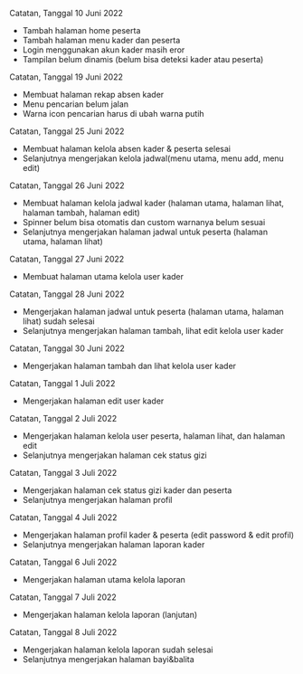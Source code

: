 Catatan, Tanggal 10 Juni 2022
- Tambah halaman home peserta
- Tambah halaman menu kader dan peserta 
- Login menggunakan akun kader masih eror
- Tampilan belum dinamis (belum bisa deteksi kader atau peserta)

Catatan, Tanggal 19 Juni 2022
- Membuat halaman rekap absen kader
- Menu pencarian belum jalan
- Warna icon pencarian harus di ubah warna putih

Catatan, Tanggal 25 Juni 2022
- Membuat halaman kelola absen kader & peserta selesai
- Selanjutnya mengerjakan kelola jadwal(menu utama, menu add, menu edit)

Catatan, Tanggal 26 Juni 2022
- Membuat halaman kelola jadwal kader (halaman utama, halaman lihat, halaman tambah, halaman edit)
- Spinner belum bisa otomatis dan custom warnanya belum sesuai
- Selanjutnya mengerjakan halaman jadwal untuk peserta (halaman utama, halaman lihat) 

Catatan, Tanggal 27 Juni 2022
- Membuat halaman utama kelola user kader 

Catatan, Tanggal 28 Juni 2022
- Mengerjakan halaman jadwal untuk peserta (halaman utama, halaman lihat) sudah selesai
- Selanjutnya mengerjakan halaman tambah, lihat edit kelola user kader

Catatan, Tanggal 30 Juni 2022
- Mengerjakan halaman tambah dan lihat kelola user kader

Catatan, Tanggal 1 Juli 2022
- Mengerjakan halaman edit user kader

Catatan, Tanggal 2 Juli 2022
- Mengerjakan halaman kelola user peserta, halaman lihat, dan halaman edit
- Selanjutnya mengerjakan halaman cek status gizi

Catatan, Tanggal 3 Juli 2022
- Mengerjakan halaman cek status gizi kader dan peserta
- Selanjutnya mengerjakan halaman profil

Catatan, Tanggal 4 Juli 2022
- Mengerjakan halaman profil kader & peserta (edit password & edit profil)
- Selanjutnya mengerjakan halaman laporan kader 

Catatan, Tanggal 6 Juli 2022
- Mengerjakan halaman utama kelola laporan

Catatan, Tanggal 7 Juli 2022
- Mengerjakan halaman kelola laporan (lanjutan) 

Catatan, Tanggal 8 Juli 2022
- Mengerjakan halaman kelola laporan sudah selesai
- Selanjutnya mengerjakan halaman bayi&balita